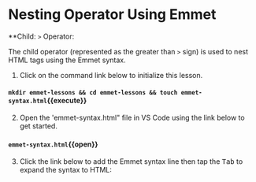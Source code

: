 # Nesting Operator Using Emmet

**Child: `>` Operator:

The child operator (represented as the greater than `>` sign) is used to nest HTML tags using the Emmet syntax.

1. Click on the command link below to initialize this lesson.

#### `mkdir emmet-lessons && cd emmet-lessons && touch emmet-syntax.html`{{execute}}

2. Open the 'emmet-syntax.html" file in VS Code using the link below to get started.

#### `emmet-syntax.html`{{open}}

3. Click the link below to add the Emmet syntax line then tap the <kbd>Tab</kbd> to expand the syntax to HTML:
   
<pre class="file" data-filename="emmet-syntax.html" data-target="replace"><!DOCTYPE html>
<html lang="en">
<head>
    <meta charset="UTF-8">
    <meta name="viewport" content="width=device-width, initial-scale=1.0">
    <meta http-equiv="X-UA-Compatible" content="ie=edge">
    <title>Document</title>
</head>
<body>
    
</body>
</html>
</pre>